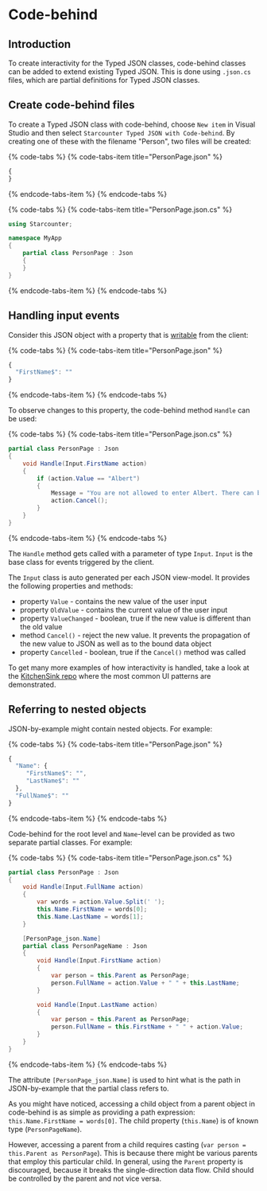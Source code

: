 # Code-behind

## Introduction

To create interactivity for the Typed JSON classes, code-behind classes can be added to extend existing Typed JSON. This is done using `.json.cs` files, which are partial definitions for Typed JSON classes.

## Create code-behind files

To create a Typed JSON class with code-behind, choose `New item` in Visual Studio and then select `Starcounter Typed JSON with Code-behind`. By creating one of these with the filename "Person", two files will be created:

{% code-tabs %}
{% code-tabs-item title="PersonPage.json" %}
```javascript
{
}
```
{% endcode-tabs-item %}
{% endcode-tabs %}

{% code-tabs %}
{% code-tabs-item title="PersonPage.json.cs" %}
```csharp
using Starcounter;

namespace MyApp
{
    partial class PersonPage : Json
    {
    }
}
```
{% endcode-tabs-item %}
{% endcode-tabs %}

## Handling input events

Consider this JSON object with a property that is [writable](json-by-example.md#writable-json-values) from the client:

{% code-tabs %}
{% code-tabs-item title="PersonPage.json" %}
```javascript
{
  "FirstName$": ""
}
```
{% endcode-tabs-item %}
{% endcode-tabs %}

To observe changes to this property, the code-behind method `Handle` can be used:

{% code-tabs %}
{% code-tabs-item title="PersonPage.json.cs" %}
```csharp
partial class PersonPage : Json
{
    void Handle(Input.FirstName action)
    {
        if (action.Value == "Albert")
        {
            Message = "You are not allowed to enter Albert. There can be only one.";
            action.Cancel();
        }
    }
}
```
{% endcode-tabs-item %}
{% endcode-tabs %}

The `Handle` method gets called with a parameter of type `Input`. `Input` is the base class for events triggered by the client.

The `Input` class is auto generated per each JSON view-model. It provides the following properties and methods:

* property `Value` - contains the new value of the user input
* property `OldValue` - contains the current value of the user input
* property `ValueChanged` - boolean, true if the new value is different than the old value
* method `Cancel()` - reject the new value. It prevents the propagation of the new value to JSON as well as to the bound data object
* property `Cancelled` - boolean, true if the `Cancel()` method was called

To get many more examples of how interactivity is handled, take a look at the [KitchenSink repo](https://github.com/Starcounter/KitchenSink) where the most common UI patterns are demonstrated.

## Referring to nested objects

JSON-by-example might contain nested objects. For example:

{% code-tabs %}
{% code-tabs-item title="PersonPage.json" %}
```javascript
{
  "Name": {
     "FirstName$": "",
     "LastName$": ""
  },
  "FullName$": ""
}
```
{% endcode-tabs-item %}
{% endcode-tabs %}

Code-behind for the root level and `Name`-level can be provided as two separate partial classes. For example:

{% code-tabs %}
{% code-tabs-item title="PersonPage.json.cs" %}
```csharp
partial class PersonPage : Json
{
    void Handle(Input.FullName action)
    {
        var words = action.Value.Split(' ');
        this.Name.FirstName = words[0];
        this.Name.LastName = words[1];
    }

    [PersonPage_json.Name]
    partial class PersonPageName : Json
    {
        void Handle(Input.FirstName action)
        {
            var person = this.Parent as PersonPage;
            person.FullName = action.Value + " " + this.LastName;
        }

        void Handle(Input.LastName action)
        {
            var person = this.Parent as PersonPage;
            person.FullName = this.FirstName + " " + action.Value;
        }
    }
}
```
{% endcode-tabs-item %}
{% endcode-tabs %}

The attribute `[PersonPage_json.Name]` is used to hint what is the path in JSON-by-example that the partial class refers to.

As you might have noticed, accessing a child object from a parent object in code-behind is as simple as providing a path expression: `this.Name.FirstName = words[0]`. The child property \(`this.Name`\) is of known type \(`PersonPageName`\).

However, accessing a parent from a child requires casting \(`var person = this.Parent as PersonPage`\). This is because there might be various parents that employ this particular child. In general, using the `Parent` property is discouraged, because it breaks the single-direction data flow. Child should be controlled by the parent and not vice versa.

